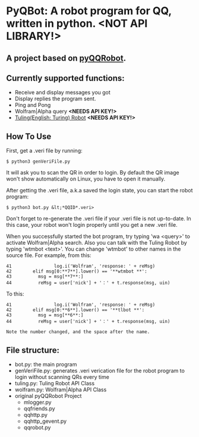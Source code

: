 # PyQBot: A robot program for QQ, written in python. **&lt;NOT API LIBRARY!>**

## A project based on [pyQQRobot](https://github.com/eyeKill/pyQQRobot).

## Currently supported functions:

- Receive and display messages you got
- Display replies the program sent.
- Ping and Pong
- Wolfram|Alpha query **&lt;NEEDS API KEY!>**
- [Tuling(English: Turing) Robot](http://www.tuling123.com) **&lt;NEEDS API KEY!>**

## How To Use

First, get a .veri file by running:

    $ python3 genVeriFile.py

It will ask you to scan the QR in order to login. By default the QR image won't show automatically on Linux, you have to open it manually.

After getting the .veri file, a.k.a saved the login state, you can start the robot program:

    $ python3 bot.py &lt;*QQID*.veri>

Don't forget to re-generate the .veri file if your .veri file is not up-to-date. In this case, your robot won't login properly until you get a new .veri file.

When you successfully started the bot program, try typing 'wa &lt;query>' to activate Wolfram|Alpha search. Also you can talk with the Tuling Robot by typing 'wtmbot &lt;text>'. You can change 'wtmbot' to other names in the source file. For example, from this:

    41                log.i('Wolfram', 'response: ' + reMsg)
    42        elif msg[0:**7**].lower() == '**wtmbot **':
    43          msg = msg[**7**:]
    44          reMsg = user['nick'] + '：' + t.response(msg, uin)

To this:

    41                log.i('Wolfram', 'response: ' + reMsg)
    42        elif msg[0:**6**].lower() == '**tlbot **':
    43          msg = msg[**6**:]
    44          reMsg = user['nick'] + '：' + t.response(msg, uin)

    Note the number changed, and the space after the name.

## File structure:

- bot.py: the main program
- genVeriFile.py: generates .veri verication file for the robot program to login without scanning QRs every time
- tuling.py: Tuling Robot API Class
- wolfram.py: Wolfram|Alpha API Class
- original pyQQRobot Project
    - mlogger.py
    - qqfriends.py
    - qqhttp.py
    - qqhttp\_gevent.py
    - qqrobot.py
